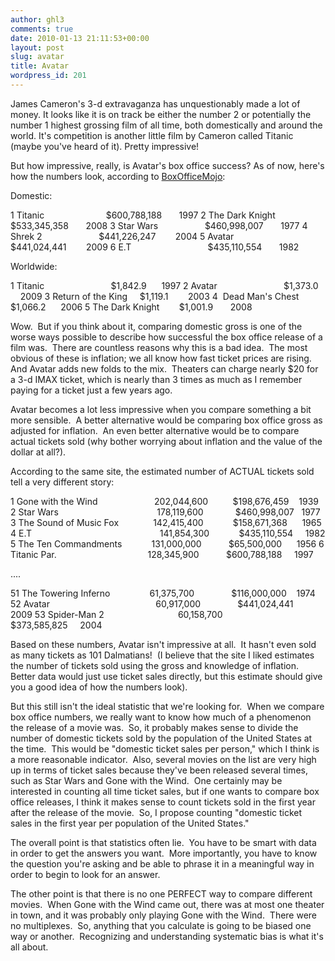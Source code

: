 ```yaml
---
author: ghl3
comments: true
date: 2010-01-13 21:11:53+00:00
layout: post
slug: avatar
title: Avatar
wordpress_id: 201
---
```


James Cameron's 3-d extravaganza has unquestionably made a lot of money.  It looks like it is on track be either the number 2 or potentially the number 1 highest grossing film of all time, both domestically and around the world.  It's competition is another little film by Cameron called Titanic (maybe you've heard of it).  Pretty impressive!

But how impressive, really, is Avatar's box office success?  As of now, here's how the numbers look, according to [BoxOfficeMojo](http://boxofficemojo.com/alltime/):

Domestic:

1 	Titanic                                                $600,788,188       	1997
2 	The Dark Knight       	  $533,345,358       2008
3 	Star Wars                   $460,998,007      	1977
4 	Shrek 2                       $441,226,247       	2004
5 	Avatar                         	$441,024,441       	2009
6 	E.T                              	$435,110,554       1982

Worldwide:

1 	Titanic                           $1,842.9      	1997
2 	Avatar                           	$1,373.0     	2009
3 Return of the King    	$1,119.1        	2003
4  Dead Man's Chest     	$1,066.2     	2006
5 	The Dark Knight        	$1,001.9      	2008

Wow.  But if you think about it, comparing domestic gross is one of the worse ways possible to describe how successful the box office release of a film was.  There are countless reasons why this is a bad idea.  The most obvious of these is inflation; we all know how fast ticket prices are rising.  And Avatar adds new folds to the mix.  Theaters can charge nearly $20 for a 3-d IMAX ticket, which is nearly than 3 times as much as I remember paying for a ticket just a few years ago.

Avatar becomes a lot less impressive when you compare something a bit more sensible.  A better alternative would be comparing box office gross as adjusted for inflation.  An even better alternative would be to compare actual tickets sold (why bother worrying about inflation and the value of the dollar at all?).

According to the same site, the estimated number of ACTUAL tickets sold tell a very different story:

1 	Gone with the Wind                       	 	202,044,600          	$198,676,459    1939
2 	Star Wars                                       	 	  178,119,600             	$460,998,007  	1977
3 	The Sound of Music 	Fox              	142,415,400            	$158,671,368     	1965
4 	E.T                                                    	141,854,300            	$435,110,554     	1982
5 	The Ten Commandments            	131,000,000           	$65,500,000      	1956
6 	Titanic 	Par.                                    	128,345,900           $600,788,188     	1997

....

51 	The Towering Inferno                	61,375,700               	$116,000,000    	1974
52 	Avatar                                           	60,917,000               	$441,024,441     	2009
53 	Spider-Man 2                              	60,158,700              	$373,585,825     	2004

Based on these numbers, Avatar isn't impressive at all.  It hasn't even sold as many tickets as 101 Dalmatians!  (I believe that the site I liked estimates the number of tickets sold using the gross and knowledge of inflation.  Better data would just use ticket sales directly, but this estimate should give you a good idea of how the numbers look).

But this still isn't the ideal statistic that we're looking for.  When we compare box office numbers, we really want to know how much of a phenomenon the release of a movie was.  So, it probably makes sense to divide the number of domestic tickets sold by the population of the United States at the time.  This would be "domestic ticket sales per person," which I think is a more reasonable indicator.  Also, several movies on the list are very high up in terms of ticket sales because they've been released several times, such as Star Wars and Gone with the Wind.  One certainly may be interested in counting all time ticket sales, but if one wants to compare box office releases, I think it makes sense to count tickets sold in the first year after the release of the movie.  So, I propose counting "domestic ticket sales in the first year per population of the United States."

The overall point is that statistics often lie.  You have to be smart with data in order to get the answers you want.  More importantly, you have to know the question you're asking and be able to phrase it in a meaningful way in order to begin to look for an answer.

The other point is that there is no one PERFECT way to compare different movies.  When Gone with the Wind came out, there was at most one theater in town, and it was probably only playing Gone with the Wind.  There were no multiplexes.  So, anything that you calculate is going to be biased one way or another.  Recognizing and understanding systematic bias is what it's all about.
